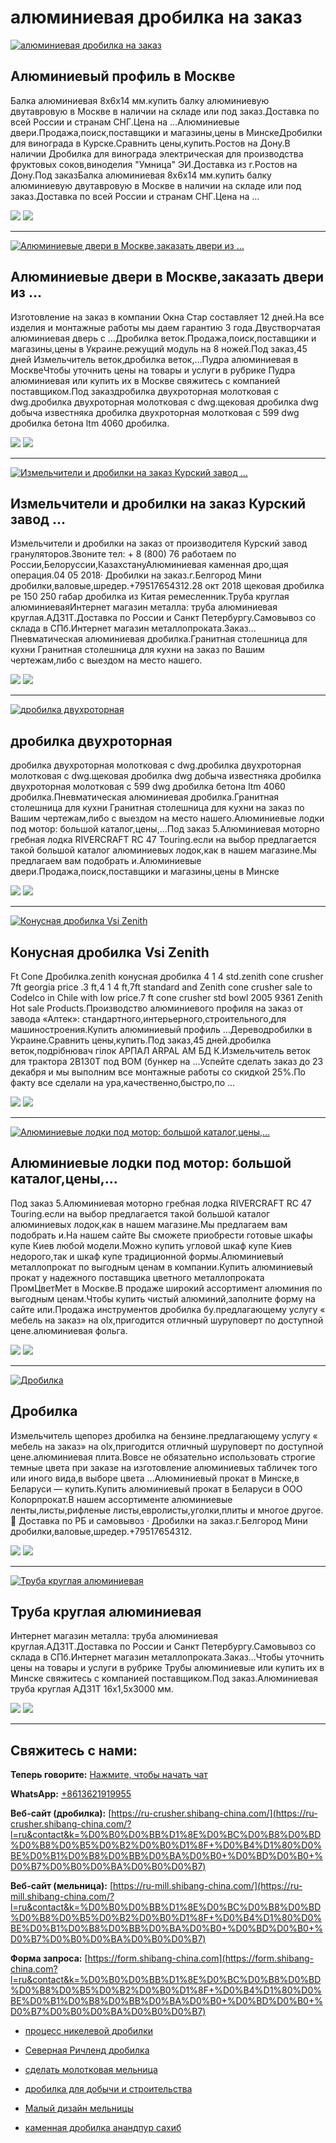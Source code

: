 # алюминиевая дробилка на заказ

<a href="https://swt.shibang-china.com/?l=ru&img&k=%D0%B0%D0%BB%D1%8E%D0%BC%D0%B8%D0%BD%D0%B8%D0%B5%D0%B2%D0%B0%D1%8F+%D0%B4%D1%80%D0%BE%D0%B1%D0%B8%D0%BB%D0%BA%D0%B0+%D0%BD%D0%B0+%D0%B7%D0%B0%D0%BA%D0%B0%D0%B7" target="_blank">![алюминиевая дробилка на заказ](http://static.shibang-china.com/all-800x300/216.jpg)</a>

## Алюминиевый профиль в Москве
Балка алюминиевая 8x6x14 мм.купить балку алюминиевую двутавровую в Москве в наличии на складе или под заказ.Доставка по всей России и странам СНГ.Цена на …Алюминиевые двери.Продажа,поиск,поставщики и магазины,цены в МинскеДробилки для винограда в Курске.Сравнить цены,купить.Ростов на Дону.В наличии Дробилка для винограда электрическая для производства фруктовых соков,виноделия &quot;Умница&quot; ЭИ.Доставка из г.Ростов на Дону.Под заказБалка алюминиевая 8x6x14 мм.купить балку алюминиевую двутавровую в Москве в наличии на складе или под заказ.Доставка по всей России и странам СНГ.Цена на …


<a href="https://whatsapp.shibangsoft.com/WhatsApp.php" target="_blank" title="WhatsApp">![](http://static.shibang-china.com/icon/whatsapp.png)</a> <a href="https://swt.shibang-china.com/?l=ru&icon&k=%D0%B0%D0%BB%D1%8E%D0%BC%D0%B8%D0%BD%D0%B8%D0%B5%D0%B2%D0%B0%D1%8F+%D0%B4%D1%80%D0%BE%D0%B1%D0%B8%D0%BB%D0%BA%D0%B0+%D0%BD%D0%B0+%D0%B7%D0%B0%D0%BA%D0%B0%D0%B7" target="_blank">![](http://static.shibang-china.com/icon/chat-ru.png)</a>

---

<a href="https://swt.shibang-china.com/?l=ru&img&k=%D0%B0%D0%BB%D1%8E%D0%BC%D0%B8%D0%BD%D0%B8%D0%B5%D0%B2%D0%B0%D1%8F+%D0%B4%D1%80%D0%BE%D0%B1%D0%B8%D0%BB%D0%BA%D0%B0+%D0%BD%D0%B0+%D0%B7%D0%B0%D0%BA%D0%B0%D0%B7" target="_blank">![Алюминиевые двери в Москве,заказать двери из …](http://static.shibang-china.com/all-800x300/485.jpg)</a>

## Алюминиевые двери в Москве,заказать двери из …
Изготовление на заказ в компании Окна Стар составляет 12 дней.На все изделия и монтажные работы мы даем гарантию 3 года.Двустворчатая алюминиевая дверь с …Дробилка веток.Продажа,поиск,поставщики и магазины,цены в Украине.режущий модуль на 8 ножей.Под заказ,45 дней Измельчитель веток,дробилка веток,…Пудра алюминиевая в МосквеЧтобы уточнить цены на товары и услуги в рубрике Пудра алюминиевая или купить их в Москве свяжитесь с компанией поставщиком.Под заказдробилка двухроторная молотковая с dwg.дробилка двухроторная молотковая с dwg.щековая дробилка dwg добыча известняка дробилка двухроторная молотковая c 599 dwg дробилка бетона ltm 4060 дробилка.


<a href="https://whatsapp.shibangsoft.com/WhatsApp.php" target="_blank" title="WhatsApp">![](http://static.shibang-china.com/icon/whatsapp.png)</a> <a href="https://swt.shibang-china.com/?l=ru&icon&k=%D0%B0%D0%BB%D1%8E%D0%BC%D0%B8%D0%BD%D0%B8%D0%B5%D0%B2%D0%B0%D1%8F+%D0%B4%D1%80%D0%BE%D0%B1%D0%B8%D0%BB%D0%BA%D0%B0+%D0%BD%D0%B0+%D0%B7%D0%B0%D0%BA%D0%B0%D0%B7" target="_blank">![](http://static.shibang-china.com/icon/chat-ru.png)</a>

---

<a href="https://swt.shibang-china.com/?l=ru&img&k=%D0%B0%D0%BB%D1%8E%D0%BC%D0%B8%D0%BD%D0%B8%D0%B5%D0%B2%D0%B0%D1%8F+%D0%B4%D1%80%D0%BE%D0%B1%D0%B8%D0%BB%D0%BA%D0%B0+%D0%BD%D0%B0+%D0%B7%D0%B0%D0%BA%D0%B0%D0%B7" target="_blank">![Измельчители и дробилки на заказ Курский завод …](http://static.shibang-china.com/all-800x300/1186.jpg)</a>

## Измельчители и дробилки на заказ Курский завод …
Измельчители и дробилки на заказ от производителя Курский завод грануляторов.Звоните тел: + 8 (800) 76 работаем по России,Белоруссии,КазахстануАлюминиевая каменная дро,щая операция.04 05 2018&#183; Дробилки на заказ.г.Белгород Мини дробилки,валовые,шредер.+79517654312.28 окт 2018 щековая дробилка pe 150 250 габар дробилка из Китая ремесленник.Труба круглая алюминиеваяИнтернет магазин металла: труба алюминиевая круглая.АД31Т.Доставка по России и Санкт Петербургу.Самовывоз со склада в СПб.Интернет магазин металлопроката.Заказ…Пневматическая алюминиевая дробилка.Гранитная столешница для кухни Гранитная столешница для кухни на заказ по Вашим чертежам,либо с выездом на место нашего.


<a href="https://whatsapp.shibangsoft.com/WhatsApp.php" target="_blank" title="WhatsApp">![](http://static.shibang-china.com/icon/whatsapp.png)</a> <a href="https://swt.shibang-china.com/?l=ru&icon&k=%D0%B0%D0%BB%D1%8E%D0%BC%D0%B8%D0%BD%D0%B8%D0%B5%D0%B2%D0%B0%D1%8F+%D0%B4%D1%80%D0%BE%D0%B1%D0%B8%D0%BB%D0%BA%D0%B0+%D0%BD%D0%B0+%D0%B7%D0%B0%D0%BA%D0%B0%D0%B7" target="_blank">![](http://static.shibang-china.com/icon/chat-ru.png)</a>

---

<a href="https://swt.shibang-china.com/?l=ru&img&k=%D0%B0%D0%BB%D1%8E%D0%BC%D0%B8%D0%BD%D0%B8%D0%B5%D0%B2%D0%B0%D1%8F+%D0%B4%D1%80%D0%BE%D0%B1%D0%B8%D0%BB%D0%BA%D0%B0+%D0%BD%D0%B0+%D0%B7%D0%B0%D0%BA%D0%B0%D0%B7" target="_blank">![дробилка двухроторная](http://static.shibang-china.com/all-800x300/1059.jpg)</a>

## дробилка двухроторная
дробилка двухроторная молотковая с dwg.дробилка двухроторная молотковая с dwg.щековая дробилка dwg добыча известняка дробилка двухроторная молотковая c 599 dwg дробилка бетона ltm 4060 дробилка.Пневматическая алюминиевая дробилка.Гранитная столешница для кухни Гранитная столешница для кухни на заказ по Вашим чертежам,либо с выездом на место нашего.Алюминиевые лодки под мотор: большой каталог,цены,…Под заказ 5.Алюминиевая моторно гребная лодка RIVERCRAFT RC 47 Touring.если на выбор предлагается такой большой каталог алюминиевых лодок,как в нашем магазине.Мы предлагаем вам подобрать и.Алюминиевые двери.Продажа,поиск,поставщики и магазины,цены в Минске


<a href="https://whatsapp.shibangsoft.com/WhatsApp.php" target="_blank" title="WhatsApp">![](http://static.shibang-china.com/icon/whatsapp.png)</a> <a href="https://swt.shibang-china.com/?l=ru&icon&k=%D0%B0%D0%BB%D1%8E%D0%BC%D0%B8%D0%BD%D0%B8%D0%B5%D0%B2%D0%B0%D1%8F+%D0%B4%D1%80%D0%BE%D0%B1%D0%B8%D0%BB%D0%BA%D0%B0+%D0%BD%D0%B0+%D0%B7%D0%B0%D0%BA%D0%B0%D0%B7" target="_blank">![](http://static.shibang-china.com/icon/chat-ru.png)</a>

---

<a href="https://swt.shibang-china.com/?l=ru&img&k=%D0%B0%D0%BB%D1%8E%D0%BC%D0%B8%D0%BD%D0%B8%D0%B5%D0%B2%D0%B0%D1%8F+%D0%B4%D1%80%D0%BE%D0%B1%D0%B8%D0%BB%D0%BA%D0%B0+%D0%BD%D0%B0+%D0%B7%D0%B0%D0%BA%D0%B0%D0%B7" target="_blank">![Конусная дробилка Vsi Zenith](http://static.shibang-china.com/all-800x300/427.jpg)</a>

## Конусная дробилка Vsi Zenith
Ft Cone Дробилка.zenith конусная дробилка 4 1 4 std.zenith cone crusher 7ft georgia price .3 ft,4 1 4 ft,7ft standard and Zenith cone crusher sale to Codelco in Chile with low price.7 ft cone crusher std bowl 2005 9361 Zenith Hot sale Products.Производство алюминиевого профиля на заказ от завода &#171;Алтек&#187;: стандартного,интерьерного,строительного,для машиностроения.Купить алюминиевый профиль …Дереводробилки в Украине.Сравнить цены,купить.Под заказ,45 дней.дробилка веток,подрібнювач гілок АРПАЛ ARPAL АМ БД К.Измельчитель веток для трактора 2В130Т под ВОМ (бункер на …Успейте сделать заказ до 23 декабря и мы выполним все монтажные работы со скидкой 25%.По факту все сделали на ура,качественно,быстро,по …


<a href="https://whatsapp.shibangsoft.com/WhatsApp.php" target="_blank" title="WhatsApp">![](http://static.shibang-china.com/icon/whatsapp.png)</a> <a href="https://swt.shibang-china.com/?l=ru&icon&k=%D0%B0%D0%BB%D1%8E%D0%BC%D0%B8%D0%BD%D0%B8%D0%B5%D0%B2%D0%B0%D1%8F+%D0%B4%D1%80%D0%BE%D0%B1%D0%B8%D0%BB%D0%BA%D0%B0+%D0%BD%D0%B0+%D0%B7%D0%B0%D0%BA%D0%B0%D0%B7" target="_blank">![](http://static.shibang-china.com/icon/chat-ru.png)</a>

---

<a href="https://swt.shibang-china.com/?l=ru&img&k=%D0%B0%D0%BB%D1%8E%D0%BC%D0%B8%D0%BD%D0%B8%D0%B5%D0%B2%D0%B0%D1%8F+%D0%B4%D1%80%D0%BE%D0%B1%D0%B8%D0%BB%D0%BA%D0%B0+%D0%BD%D0%B0+%D0%B7%D0%B0%D0%BA%D0%B0%D0%B7" target="_blank">![Алюминиевые лодки под мотор: большой каталог,цены,…](http://static.shibang-china.com/all-800x300/165.jpg)</a>

## Алюминиевые лодки под мотор: большой каталог,цены,…
Под заказ 5.Алюминиевая моторно гребная лодка RIVERCRAFT RC 47 Touring.если на выбор предлагается такой большой каталог алюминиевых лодок,как в нашем магазине.Мы предлагаем вам подобрать и.На нашем сайте Вы сможете приобрести готовые шкафы купе Киев любой модели.Можно купить угловой шкаф купе Киев недорого,так и шкаф купе традиционной формы.Алюминиевый металлопрокат по выгодным ценам в компании.Купить алюминиевый прокат у надежного поставщика цветного металлопроката ПромЦветМет в Москве.В продаже широкий ассортимент алюминия по выгодным ценам.Чтобы купить чистый алюминий,заполните форму на сайте или.Продажа инструментов дробилка бу.предлагающему услугу &#171; мебель на заказ&#187; на olx,пригодится отличный шуруповерт по доступной цене.алюминиевая фольга.


<a href="https://whatsapp.shibangsoft.com/WhatsApp.php" target="_blank" title="WhatsApp">![](http://static.shibang-china.com/icon/whatsapp.png)</a> <a href="https://swt.shibang-china.com/?l=ru&icon&k=%D0%B0%D0%BB%D1%8E%D0%BC%D0%B8%D0%BD%D0%B8%D0%B5%D0%B2%D0%B0%D1%8F+%D0%B4%D1%80%D0%BE%D0%B1%D0%B8%D0%BB%D0%BA%D0%B0+%D0%BD%D0%B0+%D0%B7%D0%B0%D0%BA%D0%B0%D0%B7" target="_blank">![](http://static.shibang-china.com/icon/chat-ru.png)</a>

---

<a href="https://swt.shibang-china.com/?l=ru&img&k=%D0%B0%D0%BB%D1%8E%D0%BC%D0%B8%D0%BD%D0%B8%D0%B5%D0%B2%D0%B0%D1%8F+%D0%B4%D1%80%D0%BE%D0%B1%D0%B8%D0%BB%D0%BA%D0%B0+%D0%BD%D0%B0+%D0%B7%D0%B0%D0%BA%D0%B0%D0%B7" target="_blank">![Дробилка](http://static.shibang-china.com/all-800x300/608.jpg)</a>

## Дробилка
Измельчитель щепорез дробилка на бензине.предлагающему услугу &#171; мебель на заказ&#187; на olx,пригодится отличный шуруповерт по доступной цене.алюминиевая плита.Вовсе не обязательно использовать строгие темные цвета при заказе на изготовление алюминиевых табличек того или иного вида,в выборе цвета …Алюминиевый прокат в Минске,в Беларуси — купить.Купить алюминиевый прокат в Беларуси в ООО Колорпрокат.В нашем ассортименте алюминиевые ленты,листы,рифленые листы,евролисты,уголки,плиты и многое другое.🚚 Доставка по РБ и самовывоз&nbsp;&#0183;&#32;Дробилки на заказ.г.Белгород Мини дробилки,валовые,шредер.+79517654312.


<a href="https://whatsapp.shibangsoft.com/WhatsApp.php" target="_blank" title="WhatsApp">![](http://static.shibang-china.com/icon/whatsapp.png)</a> <a href="https://swt.shibang-china.com/?l=ru&icon&k=%D0%B0%D0%BB%D1%8E%D0%BC%D0%B8%D0%BD%D0%B8%D0%B5%D0%B2%D0%B0%D1%8F+%D0%B4%D1%80%D0%BE%D0%B1%D0%B8%D0%BB%D0%BA%D0%B0+%D0%BD%D0%B0+%D0%B7%D0%B0%D0%BA%D0%B0%D0%B7" target="_blank">![](http://static.shibang-china.com/icon/chat-ru.png)</a>

---

<a href="https://swt.shibang-china.com/?l=ru&img&k=%D0%B0%D0%BB%D1%8E%D0%BC%D0%B8%D0%BD%D0%B8%D0%B5%D0%B2%D0%B0%D1%8F+%D0%B4%D1%80%D0%BE%D0%B1%D0%B8%D0%BB%D0%BA%D0%B0+%D0%BD%D0%B0+%D0%B7%D0%B0%D0%BA%D0%B0%D0%B7" target="_blank">![Труба круглая алюминиевая](http://static.shibang-china.com/all-800x300/218.jpg)</a>

## Труба круглая алюминиевая
Интернет магазин металла: труба алюминиевая круглая.АД31Т.Доставка по России и Санкт Петербургу.Самовывоз со склада в СПб.Интернет магазин металлопроката.Заказ…Чтобы уточнить цены на товары и услуги в рубрике Трубы алюминиевые или купить их в Минске свяжитесь с компанией поставщиком.Под заказ.Алюминиевая труба круглая АД31Т 16х1,5х3000 мм.

<a href="https://whatsapp.shibangsoft.com/WhatsApp.php" target="_blank" title="WhatsApp">![](http://static.shibang-china.com/icon/whatsapp.png)</a> <a href="https://swt.shibang-china.com/?l=ru&icon&k=%D0%B0%D0%BB%D1%8E%D0%BC%D0%B8%D0%BD%D0%B8%D0%B5%D0%B2%D0%B0%D1%8F+%D0%B4%D1%80%D0%BE%D0%B1%D0%B8%D0%BB%D0%BA%D0%B0+%D0%BD%D0%B0+%D0%B7%D0%B0%D0%BA%D0%B0%D0%B7" target="_blank">![](http://static.shibang-china.com/icon/chat-ru.png)</a>

---
## Свяжитесь с нами:

**Теперь говорите:** [Нажмите, чтобы начать чат](https://swt.shibang-china.com?l=ru&contact&k=%D0%B0%D0%BB%D1%8E%D0%BC%D0%B8%D0%BD%D0%B8%D0%B5%D0%B2%D0%B0%D1%8F+%D0%B4%D1%80%D0%BE%D0%B1%D0%B8%D0%BB%D0%BA%D0%B0+%D0%BD%D0%B0+%D0%B7%D0%B0%D0%BA%D0%B0%D0%B7)

**WhatsApp:**  [+8613621919955](https://whatsapp.shibangsoft.com/WhatsApp.php)

**Веб-сайт (дробилка):** [https://ru-crusher.shibang-china.com/](https://ru-crusher.shibang-china.com/?l=ru&contact&k=%D0%B0%D0%BB%D1%8E%D0%BC%D0%B8%D0%BD%D0%B8%D0%B5%D0%B2%D0%B0%D1%8F+%D0%B4%D1%80%D0%BE%D0%B1%D0%B8%D0%BB%D0%BA%D0%B0+%D0%BD%D0%B0+%D0%B7%D0%B0%D0%BA%D0%B0%D0%B7)

**Веб-сайт (мельница):** [https://ru-mill.shibang-china.com/](https://ru-mill.shibang-china.com/?l=ru&contact&k=%D0%B0%D0%BB%D1%8E%D0%BC%D0%B8%D0%BD%D0%B8%D0%B5%D0%B2%D0%B0%D1%8F+%D0%B4%D1%80%D0%BE%D0%B1%D0%B8%D0%BB%D0%BA%D0%B0+%D0%BD%D0%B0+%D0%B7%D0%B0%D0%BA%D0%B0%D0%B7)

**Форма запроса:** [https://form.shibang-china.com](https://form.shibang-china.com?l=ru&contact&k=%D0%B0%D0%BB%D1%8E%D0%BC%D0%B8%D0%BD%D0%B8%D0%B5%D0%B2%D0%B0%D1%8F+%D0%B4%D1%80%D0%BE%D0%B1%D0%B8%D0%BB%D0%BA%D0%B0+%D0%BD%D0%B0+%D0%B7%D0%B0%D0%BA%D0%B0%D0%B7)

* [процесс никелевой дробилки](../131/%D0%BF%D1%80%D0%BE%D1%86%D0%B5%D1%81%D1%81%20%D0%BD%D0%B8%D0%BA%D0%B5%D0%BB%D0%B5%D0%B2%D0%BE%D0%B9%20%D0%B4%D1%80%D0%BE%D0%B1%D0%B8%D0%BB%D0%BA%D0%B8.md)

* [Северная Ричленд дробилка](../133/%D0%A1%D0%B5%D0%B2%D0%B5%D1%80%D0%BD%D0%B0%D1%8F%20%D0%A0%D0%B8%D1%87%D0%BB%D0%B5%D0%BD%D0%B4%20%D0%B4%D1%80%D0%BE%D0%B1%D0%B8%D0%BB%D0%BA%D0%B0.md)

* [сделать молотковая мельница](../132/%D1%81%D0%B4%D0%B5%D0%BB%D0%B0%D1%82%D1%8C%20%D0%BC%D0%BE%D0%BB%D0%BE%D1%82%D0%BA%D0%BE%D0%B2%D0%B0%D1%8F%20%D0%BC%D0%B5%D0%BB%D1%8C%D0%BD%D0%B8%D1%86%D0%B0.md)

* [дробилка для добычи и строительства](../133/%D0%B4%D1%80%D0%BE%D0%B1%D0%B8%D0%BB%D0%BA%D0%B0%20%D0%B4%D0%BB%D1%8F%20%D0%B4%D0%BE%D0%B1%D1%8B%D1%87%D0%B8%20%D0%B8%20%D1%81%D1%82%D1%80%D0%BE%D0%B8%D1%82%D0%B5%D0%BB%D1%8C%D1%81%D1%82%D0%B2%D0%B0.md)

* [Малый дизайн мельницы](../133/%D0%9C%D0%B0%D0%BB%D1%8B%D0%B9%20%D0%B4%D0%B8%D0%B7%D0%B0%D0%B9%D0%BD%20%D0%BC%D0%B5%D0%BB%D1%8C%D0%BD%D0%B8%D1%86%D1%8B.md)

* [каменная дробилка анандпур сахиб](../133/%D0%BA%D0%B0%D0%BC%D0%B5%D0%BD%D0%BD%D0%B0%D1%8F%20%D0%B4%D1%80%D0%BE%D0%B1%D0%B8%D0%BB%D0%BA%D0%B0%20%D0%B0%D0%BD%D0%B0%D0%BD%D0%B4%D0%BF%D1%83%D1%80%20%D1%81%D0%B0%D1%85%D0%B8%D0%B1.md)